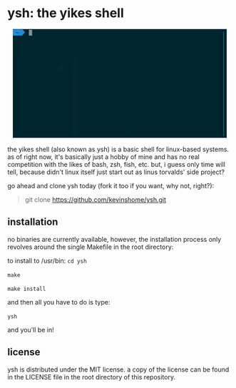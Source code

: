 # ysh: the yikes shell

<p align="center">
  <img src="yshinaction.gif">
</p>

the yikes shell (also known as ysh) is a basic shell for linux-based systems.
as of right now, it's basically just a hobby of mine and has no real competition with
the likes of bash, zsh, fish, etc. but, i guess only time will tell, because didn't linux
itself just start out as linus torvalds' side project?

go ahead and clone ysh today (fork it too if you want, why not, right?):
> git clone https://github.com/kevinshome/ysh.git

## installation

no binaries are currently available, however, the installation process
only revolves around the single Makefile in the root directory:

to install to /usr/bin:
`cd ysh`

`make`

`make install`

and then all you have to do is type:

`ysh`

and you'll be in!

## license

ysh is distributed under the MIT license. a copy of the license can be found in the LICENSE file
in the root directory of this repository.
